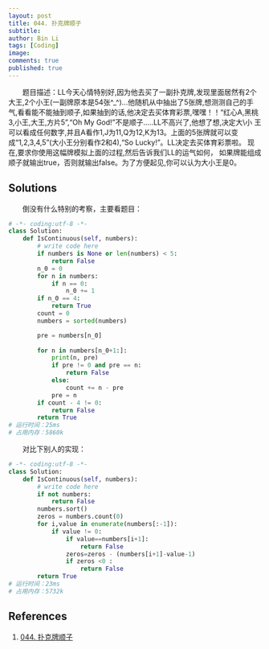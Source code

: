 ```yaml
---
layout: post
title: 044. 扑克牌顺子
subtitle:
author: Bin Li
tags: [Coding]
image: 
comments: true
published: true
---
```


　　题目描述：LL今天心情特别好,因为他去买了一副扑克牌,发现里面居然有2个大王,2个小王(一副牌原本是54张\^_\^)...他随机从中抽出了5张牌,想测测自己的手气,看看能不能抽到顺子,如果抽到的话,他决定去买体育彩票,嘿嘿！！“红心A,黑桃3,小王,大王,方片5”,“Oh My God!”不是顺子.....LL不高兴了,他想了想,决定大\小 王可以看成任何数字,并且A看作1,J为11,Q为12,K为13。上面的5张牌就可以变成“1,2,3,4,5”(大小王分别看作2和4),“So Lucky!”。LL决定去买体育彩票啦。 现在,要求你使用这幅牌模拟上面的过程,然后告诉我们LL的运气如何， 如果牌能组成顺子就输出true，否则就输出false。为了方便起见,你可以认为大小王是0。

## Solutions
　　倒没有什么特别的考察，主要看题目：
```python
# -*- coding:utf-8 -*-
class Solution:
    def IsContinuous(self, numbers):
        # write code here
        if numbers is None or len(numbers) < 5:
            return False
        n_0 = 0
        for n in numbers:
            if n == 0:
                n_0 += 1
        if n_0 == 4:
            return True
        count = 0
        numbers = sorted(numbers)

        pre = numbers[n_0]
        
        for n in numbers[n_0+1:]:
            print(n, pre)
            if pre != 0 and pre == n:
                return False
            else:
                count += n - pre
            pre = n
        if count - 4 != 0:
            return False
        return True
# 运行时间：25ms
# 占用内存：5860k
```

　　对比下别人的实现：
```python
# -*- coding:utf-8 -*-
class Solution:
    def IsContinuous(self, numbers):
        # write code here
        if not numbers:
            return False
        numbers.sort()
        zeros = numbers.count(0)
        for i,value in enumerate(numbers[:-1]):
            if value != 0:
                if value==numbers[i+1]:
                    return False
                zeros=zeros - (numbers[i+1]-value-1)
                if zeros <0 :
                    return False
        return True
# 运行时间：23ms
# 占用内存：5732k
```

## References
1. [044. 扑克牌顺子](https://www.nowcoder.com/practice/762836f4d43d43ca9deb273b3de8e1f4?tpId=13&tqId=11198&rp=1&ru=%2Fta%2Fcoding-interviews&qru=%2Fta%2Fcoding-interviews%2Fquestion-ranking&tPage=3)